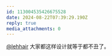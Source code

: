 ```yaml
---
id: 113004535426675528
date: 2024-08-22T07:39:29.190Z
reply: true
media_attachments: 0
---
```


[@lehhair](https://misskey.lehhair.net/@lehhair) 大家都这样设计就等于都不丑了。

